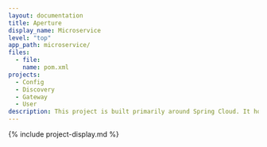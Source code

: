 ```yaml
---
layout: documentation
title: Aperture
display_name: Microservice
level: "top"
app_path: microservice/
files:
  - file:
    name: pom.xml
projects:
  - Config
  - Discovery
  - Gateway
  - User
description: This project is built primarily around Spring Cloud. It houses the config, discovery, gateway, and service modules.
---
```

{% include project-display.md %}